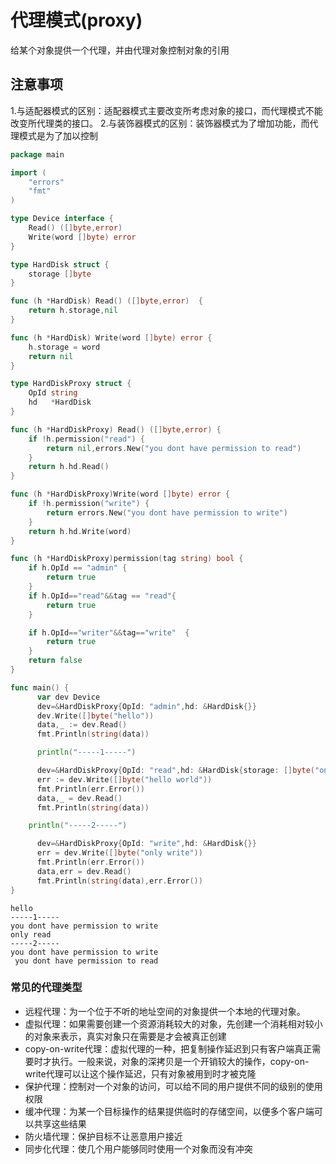 # 代理模式(proxy)
给某个对象提供一个代理，并由代理对象控制对象的引用

## 注意事项
1.与适配器模式的区别：适配器模式主要改变所考虑对象的接口，而代理模式不能改变所代理类的接口。
2.与装饰器模式的区别：装饰器模式为了增加功能，而代理模式是为了加以控制


```go
package main

import (
	"errors"
	"fmt"
)

type Device interface {
	Read() ([]byte,error)
	Write(word []byte) error
}

type HardDisk struct {
	storage []byte
}

func (h *HardDisk) Read() ([]byte,error)  {
	return h.storage,nil
}

func (h *HardDisk) Write(word []byte) error {
	h.storage = word
	return nil
}

type HardDiskProxy struct {
	OpId string
	hd   *HardDisk
}

func (h *HardDiskProxy) Read() ([]byte,error) {
	if !h.permission("read") {
		return nil,errors.New("you dont have permission to read")
	}
	return h.hd.Read()
}

func (h *HardDiskProxy)Write(word []byte) error {
	if !h.permission("write") {
		return errors.New("you dont have permission to write")
	}
	return h.hd.Write(word)
}

func (h *HardDiskProxy)permission(tag string) bool {
	if h.OpId == "admin" {
		return true
	}
	if h.OpId=="read"&&tag == "read"{
		return true
	}

	if h.OpId=="writer"&&tag=="write"  {
		return true
	}
	return false
}

func main() {
      var dev Device
      dev=&HardDiskProxy{OpId: "admin",hd: &HardDisk{}}
      dev.Write([]byte("hello"))
      data,_ := dev.Read()
      fmt.Println(string(data))

      println("-----1-----")

      dev=&HardDiskProxy{OpId: "read",hd: &HardDisk{storage: []byte("only read")}}
      err := dev.Write([]byte("hello world"))
      fmt.Println(err.Error())
      data,_ = dev.Read()
      fmt.Println(string(data))

	println("-----2-----")

      dev=&HardDiskProxy{OpId: "write",hd: &HardDisk{}}
      err = dev.Write([]byte("only write"))
      fmt.Println(err.Error())
      data,err = dev.Read()
      fmt.Println(string(data),err.Error())
}

```


```
hello
-----1-----
you dont have permission to write
only read
-----2-----
you dont have permission to write
 you dont have permission to read

```

### 常见的代理类型

- 远程代理：为一个位于不听的地址空间的对象提供一个本地的代理对象。
- 虚拟代理：如果需要创建一个资源消耗较大的对象，先创建一个消耗相对较小的对象来表示，真实对象只在需要是才会被真正创建
- copy-on-write代理：虚拟代理的一种，把复制操作延迟到只有客户端真正需要时才执行。一般来说，对象的深拷贝是一个开销较大的操作，copy-on-write代理可以让这个操作延迟，只有对象被用到时才被克隆
- 保护代理：控制对一个对象的访问，可以给不同的用户提供不同的级别的使用权限
- 缓冲代理：为某一个目标操作的结果提供临时的存储空间，以便多个客户端可以共享这些结果
- 防火墙代理：保护目标不让恶意用户接近
- 同步化代理：使几个用户能够同时使用一个对象而没有冲突


